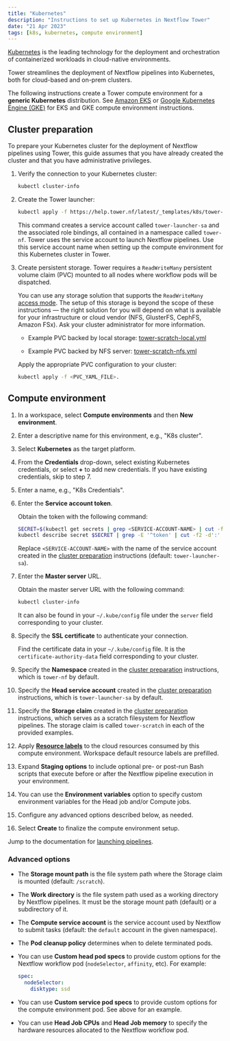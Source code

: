 ```yaml
---
title: "Kubernetes"
description: "Instructions to set up Kubernetes in Nextflow Tower"
date: "21 Apr 2023"
tags: [k8s, kubernetes, compute environment]
---
```


[Kubernetes](https://kubernetes.io/) is the leading technology for the deployment and orchestration of containerized workloads in cloud-native environments.

Tower streamlines the deployment of Nextflow pipelines into Kubernetes, both for cloud-based and on-prem clusters.

The following instructions create a Tower compute environment for a **generic Kubernetes** distribution. See [Amazon EKS](./eks) or [Google Kubernetes Engine (GKE)](./gke) for EKS and GKE compute environment instructions.

## Cluster preparation

To prepare your Kubernetes cluster for the deployment of Nextflow pipelines using Tower, this guide assumes that you have already created the cluster and that you have administrative privileges.

1. Verify the connection to your Kubernetes cluster:

   ```bash
   kubectl cluster-info
   ```

2. Create the Tower launcher:

   ```bash
   kubectl apply -f https://help.tower.nf/latest/_templates/k8s/tower-launcher.yml
   ```

   This command creates a service account called `tower-launcher-sa` and the associated role bindings, all contained in a namespace called `tower-nf`. Tower uses the service account to launch Nextflow pipelines. Use this service account name when setting up the compute environment for this Kubernetes cluster in Tower.

3. Create persistent storage. Tower requires a `ReadWriteMany` persistent volume claim (PVC) mounted to all nodes where workflow pods will be dispatched.

   You can use any storage solution that supports the `ReadWriteMany` [access mode](https://kubernetes.io/docs/concepts/storage/persistent-volumes/#access-modes). The setup of this storage is beyond the scope of these instructions — the right solution for you will depend on what is available for your infrastructure or cloud vendor (NFS, GlusterFS, CephFS, Amazon FSx). Ask your cluster administrator for more information.

   - Example PVC backed by local storage: [tower-scratch-local.yml](../_templates/k8s/tower-scratch-local.yml)

   - Example PVC backed by NFS server: [tower-scratch-nfs.yml](../_templates/k8s/tower-scratch-nfs.yml)

   Apply the appropriate PVC configuration to your cluster:

   ```bash
   kubectl apply -f <PVC_YAML_FILE>.
   ```

## Compute environment

1. In a workspace, select **Compute environments** and then **New environment**.

2. Enter a descriptive name for this environment, e.g., "K8s cluster".

3. Select **Kubernetes** as the target platform.

4. From the **Credentials** drop-down, select existing Kubernetes credentials, or select **+** to add new credentials. If you have existing credentials, skip to step 7.

5. Enter a name, e.g., "K8s Credentials".

6. Enter the **Service account token**.

   Obtain the token with the following command:

   ```bash
   SECRET=$(kubectl get secrets | grep <SERVICE-ACCOUNT-NAME> | cut -f1 -d ' ')
   kubectl describe secret $SECRET | grep -E '^token' | cut -f2 -d':' | tr -d '\t'
   ```

   Replace `<SERVICE-ACCOUNT-NAME>` with the name of the service account created in the [cluster preparation](#cluster-preparation) instructions (default: `tower-launcher-sa`).

7. Enter the **Master server** URL.

   Obtain the master server URL with the following command:

   ```bash
   kubectl cluster-info
   ```

   It can also be found in your `~/.kube/config` file under the `server` field corresponding to your cluster.

8. Specify the **SSL certificate** to authenticate your connection.

   Find the certificate data in your `~/.kube/config` file. It is the `certificate-authority-data` field corresponding to your cluster.

9. Specify the **Namespace** created in the [cluster preparation](#cluster-preparation) instructions, which is `tower-nf` by default.

10. Specify the **Head service account** created in the [cluster preparation](#cluster-preparation) instructions, which is `tower-launcher-sa` by default.

11. Specify the **Storage claim** created in the [cluster preparation](#cluster-preparation) instructions, which serves as a scratch filesystem for Nextflow pipelines. The storage claim is called `tower-scratch` in each of the provided examples.

12. Apply [**Resource labels**](../resource-labels/overview) to the cloud resources consumed by this compute environment. Workspace default resource labels are prefilled.

13. Expand **Staging options** to include optional pre- or post-run Bash scripts that execute before or after the Nextflow pipeline execution in your environment.

14. You can use the **Environment variables** option to specify custom environment variables for the Head job and/or Compute jobs.

15. Configure any advanced options described below, as needed.

16. Select **Create** to finalize the compute environment setup.

Jump to the documentation for [launching pipelines](../launch/launchpad).

### Advanced options

- The **Storage mount path** is the file system path where the Storage claim is mounted (default: `/scratch`).

- The **Work directory** is the file system path used as a working directory by Nextflow pipelines. It must be the storage mount path (default) or a subdirectory of it.

- The **Compute service account** is the service account used by Nextflow to submit tasks (default: the `default` account in the given namespace).

- The **Pod cleanup policy** determines when to delete terminated pods.

- You can use **Custom head pod specs** to provide custom options for the Nextflow workflow pod (`nodeSelector`, `affinity`, etc). For example:

  ```yaml
  spec:
    nodeSelector:
      disktype: ssd
  ```

- You can use **Custom service pod specs** to provide custom options for the compute environment pod. See above for an example.

- You can use **Head Job CPUs** and **Head Job memory** to specify the hardware resources allocated to the Nextflow workflow pod.

<!-- sync with DevOps about recent Ingress changes and implication for cluster prep and what we expect-->
